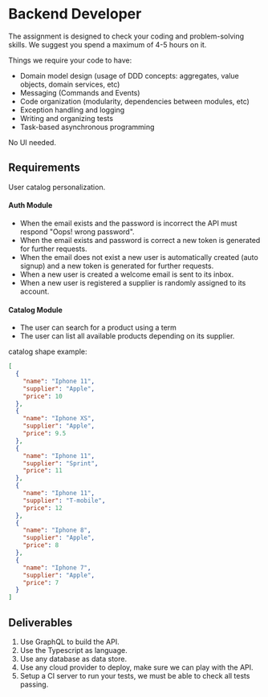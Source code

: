 # Backend Developer

The assignment is designed to check your coding and problem-solving skills. We suggest you spend a maximum of 4-5 hours on it.

Things we require your code to have:

- Domain model design (usage of DDD concepts: aggregates, value objects, domain services, etc)
- Messaging (Commands and Events)
- Code organization (modularity, dependencies between modules, etc)
- Exception handling and logging
- Writing and organizing tests
- Task-based asynchronous programming

No UI needed.

## Requirements

User catalog personalization.

#### Auth Module

- When the email exists and the password is incorrect the API must respond "Oops! wrong password".
- When the email exists and password is correct a new token is generated for further requests.
- When the email does not exist a new user is automatically created (auto signup) and a new token is generated for further requests.
- When a new user is created a welcome email is sent to its inbox.
- When a new user is registered a supplier is randomly assigned to its account.

#### Catalog Module

- The user can search for a product using a term
- The user can list all available products depending on its supplier.

catalog shape example:
```json
[
  {
    "name": "Iphone 11",
    "supplier": "Apple",
    "price": 10
  },
  {
    "name": "Iphone XS",
    "supplier": "Apple",
    "price": 9.5
  },
  {
    "name": "Iphone 11",
    "supplier": "Sprint",
    "price": 11
  },
  {
    "name": "Iphone 11",
    "supplier": "T-mobile",
    "price": 12
  },
  {
    "name": "Iphone 8",
    "supplier": "Apple",
    "price": 8
  },
  {
    "name": "Iphone 7",
    "supplier": "Apple",
    "price": 7
  }
]

```


## Deliverables

1. Use GraphQL to build the API.
1. Use the Typescript as language.
1. Use any database as data store.
1. Use any cloud provider to deploy, make sure we can play with the API.
1. Setup a CI server to run your tests, we must be able to check all tests passing.

